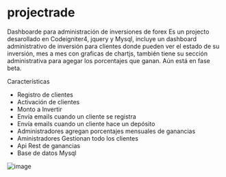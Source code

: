# projectrade

Dashboarde para administración de inversiones de forex
Es un projecto desarollado en Codeigniter4, jquery y Mysql, incluye un dashboard administrativo de inversión para clientes donde pueden ver el estado de su inversión, mes a mes con graficas de chartjs, también tiene su sección administrativa para agegar los porcentajes que ganan. Aún está en fase beta.

Características
- Registro de clientes
- Activación de clientes
- Monto a Invertir
- Envía emails cuando un cliente se registra
- Envía emails cuando un cliente hace un depósito
- Administradores agregan porcentajes mensuales de ganancias
- Aministradores Gestionan todo los clientes
- Api Rest de ganancias 
- Base de datos Mysql 

![image](https://user-images.githubusercontent.com/47654456/136291447-de6aa454-5cb3-4d08-9cd4-3eecc4183f25.png)
